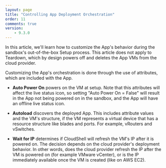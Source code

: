 ```yaml
---
layout: page
title: "Controlling App Deployment Orchestration"
order: 11
comments: true
version:
    - 9.3.0
---
```


In this article, we'll learn how to customize the App's behavior during the sandbox's out-of-the-box Setup process. This article does not apply to Teardown, which by design powers off and deletes the App VMs from the cloud provider.

Customizing the App's orchestration is done through the use of attributes, which are included with the App.

* **Auto Power On** powers on the VM at setup. Note that this attributes will affect the live status icon, so setting "Auto Power On = False" will result in the App not being powered on in the sandbox, and the App will have an offline live status icon.

* **Autoload** discovers the deployed App. This includes attribute values and the VM's structure, if the VM represents a virtual device that has a resource structure like blades and ports. For example, vRouters and vSwitches.

* **Wait for IP** determines if CloudShell will refresh the VM's IP after it is powered on. The decision depends on the cloud provider's deployment behavior. In other words, does the cloud provider refresh the IP after the VM is powered on (for example VMware vCenter), or is the IP immediately available once the VM is created (like on AWS EC2).

